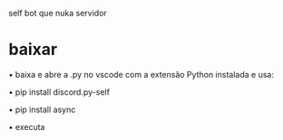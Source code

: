 self bot que nuka servidor
# baixar 
• baixa e abre a .py no vscode com a extensão Python 
instalada e usa:

• pip install discord.py-self 

• pip install async

• executa
